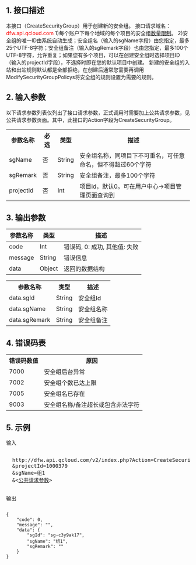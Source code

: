 ## 1. 接口描述
 
本接口（CreateSecurityGroup）用于创建新的安全组。
接口请求域名：<font style="color:red">dfw.api.qcloud.com</font>
1)每个账户下每个地域的每个项目的安全组[数量限制](/doc/product/213/500#2.-.E5.AE.89.E5.85.A8.E7.BB.84.E7.9A.84.E9.99.90.E5.88.B6)。
2)安全组的唯一ID由系统自动生成；安全组名（输入的sgName字段）由您指定，最多25个UTF-8字符；安全组备注（输入的sgRemark字段）也由您指定，最多100个UTF-8字符，允许重复；如果您有多个项目，可以在创建安全组时选择项目ID（输入的projectId字段），不选择时即在您的默认项目中创建。
新建的安全组的入站和出站规则默认都是全部拒绝，在创建后通常您需要再调用ModifySecurityGroupPolicys将安全组的规则设置为需要的规则。

 

## 2. 输入参数
 
以下请求参数列表仅列出了接口请求参数，正式调用时需要加上公共请求参数，见公共请求参数页面。其中，此接口的Action字段为CreateSecurityGroup。
<table class="t"><tbody><tr>
<th><b>参数名称</b></th>
<th><b>必选</b></th>
<th><b>类型</b></th>
<th><b>描述</b></th>
<tr>
<td> sgName <td> 否 <td> String <td> 安全组名称，同项目下不可重名，可任意命名，但不得超过60个字符
<tr>
<td> sgRemark <td> 否 <td> String <td> 安全组备注，最多100个字符
<tr>
<td> projectId <td> 否 <td> Int <td> 项目id，默认0。可在用户中心->项目管理页面查询到
</tbody></table>

 

## 3. 输出参数
 | 参数名称 | 类型 | 描述 |
|---------|---------|---------|
| code |  Int | 错误码, 0: 成功, 其他值: 失败 |
| message |   String | 错误信息 |
| data |   Object | 返回的数据结构|

<table class="t"><tbody><tr>
<th><b>参数名称</b></th>
<th><b>类型</b></th>
<th><b>描述</b></th>
<tr>

<td> data.sgId <td> String <td> 安全组Id
<tr>
<td> data.sgName <td> String <td> 安全组名称
<tr>
<td> data.sgRemark <td> String <td> 安全组备注
</tbody></table>

## 4. 错误码表
 <table class="t"><tbody><tr>
<th><b>错误码数值</b></th>
<th><b>原因</b></th>
<tr>

<td> 7000 <td> 安全组后台异常
<tr>
<td> 7002 <td> 安全组个数已达上限
<tr>
<td> 7005 <td> 安全组名已存在
<tr>
<td> 9003 <td> 安全组名称/备注超长或包含非法字符
</tbody></table>

## 5. 示例
 
输入
<pre>

  http://dfw.api.qcloud.com/v2/index.php?Action=CreateSecurityGroup
  &projectId=1000379
  &sgName=组1
  &<<a href="/doc/api/229/6976">公共请求参数</a>>

</pre>

输出
```

{
    "code": 0,
    "message": "",
    "data": {
        "sgId": "sg-c3y9ak17",
        "sgName": "组1",
        "sgRemark": ""
    }
}

```

